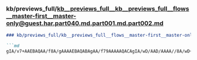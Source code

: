 ### kb/previews_full/kb__previews_full__kb__previews_full__flows__master-first__master-only@guest.har.part040.md.part001.md.part002.md

```md
### kb/previews_full/kb__previews_full__flows__master-first__master-only@guest.har.part040.md.part001.md (part 002)

```md
gIA/v7+AAEBAQAA/f8A/gAAAAEBAQABAgAA/f79AAAAAQACAgIA/wD/AAD/AAAA//8A/wD+AAAAAgAAAAAA////AAECAQ
```

```

```
